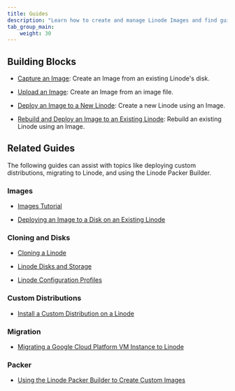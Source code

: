 ```yaml
---
title: Guides
description: "Learn how to create and manage Linode Images and find guides on other related topics."
tab_group_main:
    weight: 30
---
```


## Building Blocks

- [Capture an Image](/docs/products/tools/images/guides/capture-an-image/): Create an Image from an existing Linode's disk.

- [Upload an Image](/docs/products/tools/images/guides/upload-an-image/): Create an Image from an image file.

- [Deploy an Image to a New Linode](/docs/products/tools/images/guides/deploy-image-to-new-linode/): Create a new Linode using an Image.

- [Rebuild and Deploy an Image to an Existing Linode](/docs/products/tools/images/guides/deploy-image-to-existing-linode/): Rebuild an existing Linode using an Image.

## Related Guides

The following guides can assist with topics like deploying custom distributions, migrating to Linode, and using the Linode Packer Builder.

### Images

- [Images Tutorial](/docs/guides/linode-images/)

- [Deploying an Image to a Disk on an Existing Linode](/docs/guides/deploy-an-image-to-a-linode/)

### Cloning and Disks

- [Cloning a Linode](/docs/platform/disk-images/clone-your-linode/)

- [Linode Disks and Storage](/docs/guides/disks-and-storage/)

- [Linode Configuration Profiles](/docs/guides/linode-configuration-profiles/)

### Custom Distributions

- [Install a Custom Distribution on a Linode](/docs/guides/install-a-custom-distribution-on-a-linode/)

### Migration

- [Migrating a Google Cloud Platform VM Instance to Linode](/docs/guides/how-to-migrate-from-gcp-to-linode/)

### Packer

- [Using the Linode Packer Builder to Create Custom Images](/docs/guides/how-to-use-linode-packer-builder/)
